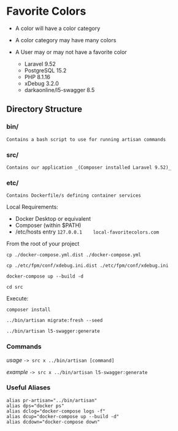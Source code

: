 # Favorite Colors

- A color will have a color category
- A color category may have many colors
- A User may or may not have a favorite color


    - Laravel 9.52
    - PostgreSQL 15.2
    - PHP 8.1.16
    - xDebug 3.2.0
    - darkaonline/l5-swagger 8.5

## Directory Structure

### bin/ 

    Contains a bash script to use for running artisan commands

### src/

    Contains our application _(Composer installed Laravel 9.52)_

### etc/

    Contains Dockerfile/s defining container services

Local Requirements:

- Docker Desktop or equivalent
- Composer (within $PATH)
- /etc/hosts entry `127.0.0.1    local-favoritecolors.com`


From the root of your project 

`cp ./docker-compose.yml.dist ./docker-compose.yml`

`cp ./etc/fpm/conf/xdebug.ini.dist ./etc/fpm/conf/xdebug.ini`
 
`docker-compose up --build -d`

`cd src` 

Execute: 

`composer install`

`../bin/artisan migrate:fresh --seed`

`../bin/artisan l5-swagger:generate`

### Commands
_usage_
`-> src x ../bin/artisan [command]`

_example_
`-> src x ../bin/artisan l5-swagger:generate`

### Useful Aliases

    alias pr-artisan="../bin/artisan"
    alias dps="docker ps"
    alias dclog="docker-compose logs -f"
    alias dcup="docker-compose up --build -d"
    alias dcdown="docker-compose down"
